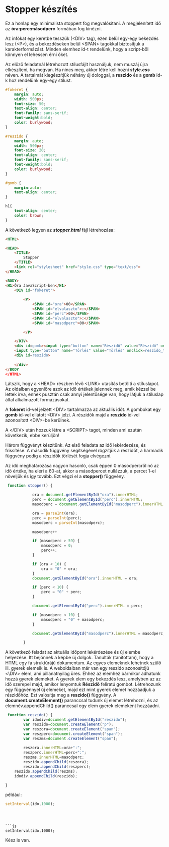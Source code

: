 # Stopper készítés

Ez a honlap egy minimalista stoppert fog megvalósítani.
A megjelenített idő az **óra:perc:másodperc** formában fog kinézni. 

Az infókat egy keretbe tesszük (\<DIV> tag), ezen belül egy-egy bekezdés lesz (\<P>), és a bekezdéseken belül \<SPAN> tagokkal biztosítjuk a karakterformázást. Minden elemhez id-t rendelünk, hogy a script-ből könnyen el lehessen érni őket.

Az előző feladatnál létrehozott stílusfájlt használjuk, nem muszáj újra elkészíteni, ha megvan.
Ha nincs meg, akkor létre kell hozni ***style.css***  néven. A tartalmát kiegészítjük néhány új dologgal, a **reszido** és a **gomb** id-k hoz rendelünk egy-egy stílust.

```css
#fokeret {
    margin: auto;
    width: 500px;
    font-size: 50;
    text-align: center;
    font-family: sans-serif;
    font-weight:bold;
    color: burlywood;
}

#reszido {
    margin: auto;
    width: 500px;
    font-size: 20;
    text-align: center;
    font-family: sans-serif;
    font-weight:bold;
    color: burlywood;
}

#gomb {
	margin:auto;
    text-align: center;
}

h1{
    text-align: center;
    color: brown;
}
```
A következő legyen az ***stopper.html*** fájl létrehozása:

```html
<HTML>

<HEAD>
    <TITLE>
        Stopper
    </TITLE>
    <link rel="stylesheet" href="style.css" type="text/css">
</HEAD>

<BODY>
<H1>Óra JavaScript-ben</H1>
    <DIV id="fokeret">
        
        <P>
            <SPAN id="ora">00</SPAN>
            <SPAN id="elvalaszto">:</SPAN>
            <SPAN id="perc">00</SPAN>
            <SPAN id="elvalaszto">:</SPAN>
            <SPAN id="masodperc">00</SPAN>

        </P>

    </DIV>
    <div id=gomb><input type="button" name="Részidő" value="Részidő" onclick=reszido()>
    <input type="button" name="Törlés" value="Törlés" onclick=reszido_torles()></div>
    <div id=reszido>
        
    </div>    
</BODY
</HTML>  
```
Látszik, hogy a \<HEAD> részben lévő \<LINK> utasítás betölti a stíluslapot. Az oldalban egyenlőre azok az idő értékek jelennek meg, amik kézzel be lettek írva, ennek pusztán csak annyi jelentősége van, hogy látjuk a stíluslap által alkalmazott formázásokat.

A **fokeret** id-vel jelzett \<DIV> tartalmazza az aktuális időt. A gombokat egy **gomb** id-vel ellátott \<DIV> jelzi. A részidők majd a **reszido** id-vel azonosított \<DIV>-be kerülnek.

A \</DIV> után hozzuk létre a \<SCRIPT></SCRIPT> tagot, minden ami ezután következik, ebbe kerüljön!

Három függvényt készítünk. Az első feladata az idő lekérdezése, és frissítése. A második függvény segítségével rögzítjük a részidőt, a harmadik függvény pedig a részidők törlését fogja elvégezni.

Az idő meghatározása nagyon hasonló, csak éppen 0 másodpercről nő az idő értéke, ha eléri a 60-at, akkor a másodpercet nullázzuk, a percet 1-el növeljük és így tovább. Ezt végzi el a **stopper()** függvény.

```javascript
 function stopper() {

            ora = document.getElementById("ora").innerHTML;
            perc = document.getElementById("perc").innerHTML;
            masodperc = document.getElementById("masodperc").innerHTML;

            ora = parseInt(ora);
            perc = parseInt(perc);
            masodperc = parseInt(masodperc);

            masodperc++

            if (masodperc > 59) {
                masodperc = 0;
                perc++;
            }

            if (ora < 10) {
                ora = "0" + ora;
            }
            document.getElementById("ora").innerHTML = ora;

            if (perc < 10) {
                perc = "0" + perc;
            }

            document.getElementById("perc").innerHTML = perc;

            if (masodperc < 10) {
                masodperc = "0" + masodperc;
            }

            document.getElementById("masodperc").innerHTML = masodperc;

        }
```

A következő feladat az aktuális időpont lekérdezése és új elembe helyezése. Itt bejönnek a képbe új dolgok.
Tanulták (tanítottam), hogy a HTML egy fa struktúrájú dokumentum. Az egyes elemeknek lehetnek szülő ill. gyerek elemeik is.
A weboldalban már van egy reszido azonosítójú <\DIV> elem, ami pillanatnyilag üres. Ehhez az elemhez bármikor adhatunk hozzá gyerek elemeket. A gyerek elem egy bekezdés lesz, amelyben az az idő szerepel majd, amikor lenyomtuk  **Részidő** feliratú gombot.
Létrehozunk egy függvénnyel új elemeket, majd ezt mint gyerek elemet hozzáadjuk a részidőhöz. Ezt valósítja meg a **reszido()** függvény. 
A **document.createElement()** paranccsal tudunk új elemet létrehozni, és az elemnév.appendChild() paranccsal egy elem gyerek elemeként hozzáadni.


```js
 function reszido() {
        var idodiv=document.getElementById("reszido");
        var reszido=document.createElement("p");
        var reszora=document.createElement("span");
        var reszperc=document.createElement("span");
        var reszms=document.createElement("span");      
	
        reszora.innerHTML=ora+":";
        reszperc.innerHTML=perc+":";
        reszms.innerHTML=masodperc;
        reszido.appendChild(reszora);
        reszido.appendChild(reszperc);
	reszido.appendChild(reszms);
	idodiv.appendChild(reszido);

}
```


például:
```js
setInterval(ido,1000);
```

```



```js
setInterval(ido,1000);
```
Kész is van.
